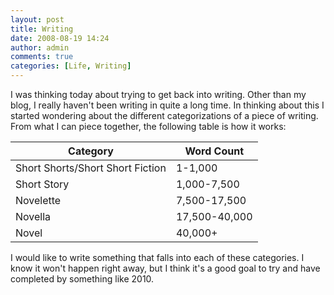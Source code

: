 ```yaml
---
layout: post
title: Writing
date: 2008-08-19 14:24
author: admin
comments: true
categories: [Life, Writing]
---
```

I was thinking today about trying to get back into writing.  Other than my blog, I really haven't been writing in quite a long time.  In thinking about this I started wondering about the different categorizations of a piece of writing.  From what I can piece together, the following table is how it works:

|Category|Word Count|
|-|-|
|Short Shorts/Short Short Fiction|1-1,000|
|Short Story|1,000-7,500|
|Novelette|7,500-17,500|
|Novella|17,500-40,000|
|Novel|40,000+|

I would like to write something that falls into each of these categories.  I know it won't happen right away, but I think it's a good goal to try and have completed by something like 2010.
